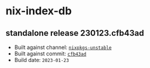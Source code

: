 # nix-index-db
## standalone release 230123.cfb43ad
- Built against channel: [`nixpkgs-unstable`](https://github.com/nixos/nixpkgs/tree/nixpkgs-unstable)
- Built against commit: [`cfb43ad`](https://github.com/NixOS/nixpkgs/commit/cfb43ad7b941d9c3606fb35d91228da7ebddbfc5)
- Build date: `2023-01-23`
